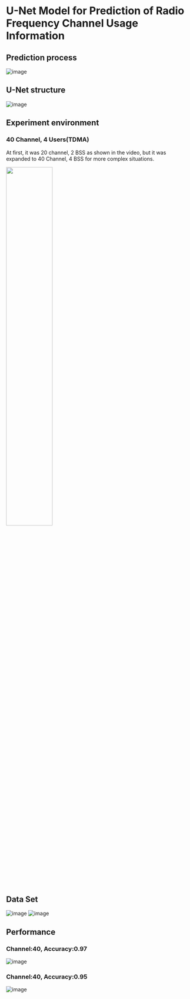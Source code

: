 # U-Net Model for Prediction of Radio Frequency Channel Usage Information

## Prediction process
![image](https://user-images.githubusercontent.com/65005179/175864746-fae18774-aebd-4d9c-8e80-45280146527a.png)
  
## U-Net structure
![image](https://user-images.githubusercontent.com/65005179/175864863-d8f3cd3e-2433-4ea8-8904-15f34850aaf3.png)   

## Experiment environment
### 40 Channel, 4 Users(TDMA)
At first, it was 20 channel, 2 BSS as shown in the video, but it was expanded to 40 Channel, 4 BSS for more complex situations.  

  <img src="https://user-images.githubusercontent.com/65005179/175867240-ba8afd8b-6cd3-4398-bfcf-912465bb1c30.gif" width="50%" height="50%"/>


## Data Set
![image](https://user-images.githubusercontent.com/65005179/175865153-dd138951-70ce-43ee-b755-daa3784d27f1.png)
![image](https://user-images.githubusercontent.com/65005179/175865262-f2bba1ea-962d-4095-9496-4c5b43982ecb.png)

## Performance
### Channel:40, Accuracy:0.97
![image](https://user-images.githubusercontent.com/65005179/177285929-c01a8db1-ab58-4979-86ce-9f08ed7f4be4.png)

### Channel:40, Accuracy:0.95
![image](https://user-images.githubusercontent.com/65005179/177286031-95e337b4-b944-4c4c-bcbd-886a69fd4728.png)

